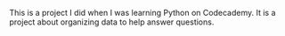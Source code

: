 This is a project I did when I was learning Python on Codecademy.
It is a project about organizing data to help answer questions.

